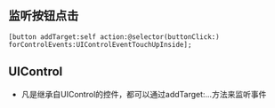 ## 监听按钮点击

```objc
[button addTarget:self action:@selector(buttonClick:) forControlEvents:UIControlEventTouchUpInside];
```

## UIControl
- 凡是继承自UIControl的控件，都可以通过addTarget:...方法来监听事件

